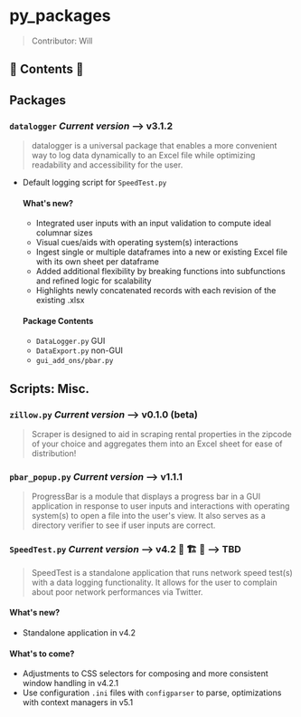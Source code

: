 # py_packages
>Contributor: Will

## 🐍 Contents 🐍 
## **Packages**
### `datalogger` ***Current version*** --> v3.1.2
>datalogger is a universal package that enables a more convenient way to log data dynamically to an Excel file while optimizing readability and accessibility for the user. 
- Default logging script for `SpeedTest.py` 
  #### What's new?
  - Integrated user inputs with an input validation to compute ideal columnar sizes 
  - Visual cues/aids with operating system(s) interactions
  - Ingest single or multiple dataframes into a new or existing Excel file with its own sheet per dataframe 
  - Added additional flexibility by breaking functions into subfunctions and refined logic for scalability 
  - Highlights newly concatenated records with each revision of the existing .xlsx
  #### Package Contents
  - `DataLogger.py` GUI 
  - `DataExport.py` non-GUI
  - `gui_add_ons/pbar.py`


## **Scripts: Misc.**
### `zillow.py` ***Current version*** --> v0.1.0 (beta) 
>Scraper is designed to aid in scraping rental properties in the zipcode of your choice and aggregates them into an Excel sheet for ease of distribution!

### `pbar_popup.py` ***Current version*** --> v1.1.1 
>ProgressBar is a module that displays a progress bar in a GUI application in response to user inputs and interactions with operating system(s) to open a file into the user's view. It also serves as a directory verifier to see if user inputs are correct. 

### `SpeedTest.py` ***Current version*** --> v4.2 🚧 🏗️ 🚧 --> TBD 
>SpeedTest is a standalone application that runs network speed test(s) with a data logging functionality. It allows for the user to complain about poor network performances via Twitter.  
  #### What's new? 
  - Standalone application in v4.2 
  
  #### What's to come? 
  - Adjustments to CSS selectors for composing and more consistent window handling in v4.2.1
  - Use configuration `.ini` files with `configparser` to parse, optimizations with context managers in v5.1
